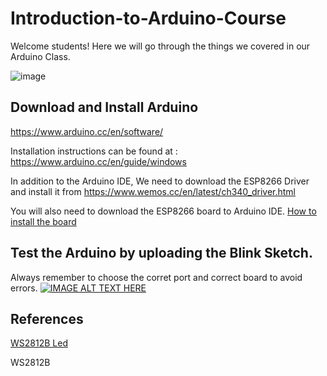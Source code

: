# Introduction-to-Arduino-Course

Welcome students! Here we will go through the things we covered in our Arduino Class.

![image](https://user-images.githubusercontent.com/41247468/124375193-bc097780-dc55-11eb-84cb-cea52d23a358.png)


## Download and Install Arduino

https://www.arduino.cc/en/software/

Installation instructions can be found at : https://www.arduino.cc/en/guide/windows

In addition to the Arduino IDE, We need to download the ESP8266 Driver and install it from https://www.wemos.cc/en/latest/ch340_driver.html

You will also need to download the ESP8266 board to Arduino IDE.
[How to install the board](https://randomnerdtutorials.com/how-to-install-esp8266-board-arduino-ide/#:~:text=Install%20ESP8266%20Add%2Don%20in%20Arduino%20IDE&text=Open%20the%20Boards%20Manager.,installed%20after%20a%20few%20seconds.)

## Test the Arduino by uploading the Blink Sketch.
Always remember to choose the corret port and correct board to avoid errors.
[![IMAGE ALT TEXT HERE](http://img.youtube.com/vi/dnPPoetX0uw/0.jpg)](http://www.youtube.com/watch?v=dnPPoetX0uw)

## References
[WS2812B Led](https://randomnerdtutorials.com/guide-for-ws2812b-addressable-rgb-led-strip-with-arduino/)

WS2812B 
